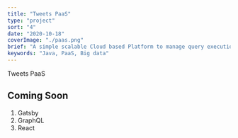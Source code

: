 ```yaml
---
title: "Tweets PaaS"
type: "project"
sort: "4"
date: "2020-10-18"
coverImage: "./paas.png"
brief: "A simple scalable Cloud based Platform to manage query execution on big data"
keywords: "Java, PaaS, Big data"
---
```


Tweets PaaS

## Coming Soon

1. Gatsby
2. GraphQL
3. React